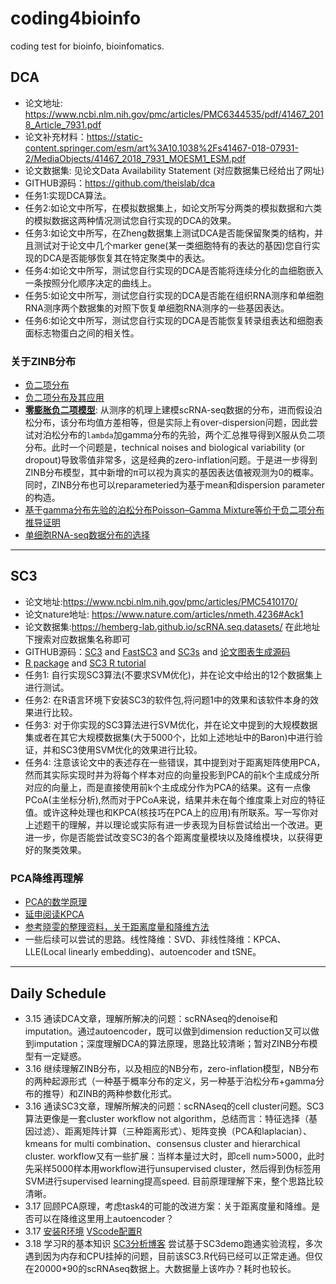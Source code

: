 # coding4bioinfo
coding test for bioinfo, bioinfomatics.

## DCA  
- 论文地址: https://www.ncbi.nlm.nih.gov/pmc/articles/PMC6344535/pdf/41467_2018_Article_7931.pdf
- 论文补充材料：https://static-content.springer.com/esm/art%3A10.1038%2Fs41467-018-07931-2/MediaObjects/41467_2018_7931_MOESM1_ESM.pdf
- 论文数据集: 见论文Data Availability Statement (对应数据集已经给出了网址)
- GITHUB源码：https://github.com/theislab/dca
- 任务1:实现DCA算法。
- 任务2:如论文中所写，在模拟数据集上，如论文所写分两类的模拟数据和六类的模拟数据这两种情况测试您自行实现的DCA的效果。
- 任务3:如论文中所写，在Zheng数据集上测试DCA是否能保留聚类的结构，并且测试对于论文中几个marker gene(某一类细胞特有的表达的基因)您自行实现的DCA是否能够恢复其在特定聚类中的表达。
- 任务4:如论文中所写，测试您自行实现的DCA是否能将连续分化的血细胞嵌入一条按照分化顺序决定的曲线上。
- 任务5:如论文中所写，测试您自行实现的DCA是否能在组织RNA测序和单细胞RNA测序两个数据集的对照下恢复单细胞RNA测序的一些基因表达。
- 任务6:如论文中所写，测试您自行实现的DCA是否能恢复转录组表达和细胞表面标志物蛋白之间的相关性。

### 关于ZINB分布
- [负二项分布](https://zh.wikipedia.org/wiki/%E8%B4%9F%E4%BA%8C%E9%A1%B9%E5%88%86%E5%B8%83)
- [负二项分布及其应用](https://zhuanlan.zhihu.com/p/111632687)
- [**零膨胀负二项模型**](https://www.jianshu.com/p/149ff509fe7f): 从测序的机理上建模scRNA-seq数据的分布，进而假设泊松分布，该分布均值方差相等，但是实际上有over-dispersion问题，因此尝试对泊松分布的`lambda`加gamma分布的先验，两个汇总推导得到X服从负二项分布。此时一个问题是，technical noises and biological variability (or dropout)导致零值非常多，这是经典的zero-inflation问题。于是进一步得到ZINB分布模型，其中新增的π可以视为真实的基因表达值被观测为0的概率。同时，ZINB分布也可以reparameteried为基于mean和dispersion parameter的构造。
- [基于gamma分布先验的泊松分布Poisson–Gamma Mixture等价于负二项分布推导证明](https://gregorygundersen.com/blog/2019/09/16/poisson-gamma-nb/)
- [单细胞RNA-seq数据分布的选择](https://zhuanlan.zhihu.com/p/95299303)
----------------------

## SC3  
- 论文地址:https://www.ncbi.nlm.nih.gov/pmc/articles/PMC5410170/
- 论文nature地址: https://www.nature.com/articles/nmeth.4236#Ack1
- 论文数据集:https://hemberg-lab.github.io/scRNA.seq.datasets/ 在此地址下搜索对应数据集名称即可
- GITHUB源码：[SC3](https://github.com/hemberg-lab/SC3) and [FastSC3](https://github.com/hemberg-lab/FastSC3) and [SC3s](https://github.com/hemberg-lab/sc3s) and [论文图表生成源码](https://github.com/hemberg-lab/SC3-paper-figures)
- [R package](http://bioconductor.org/packages/release/bioc/html/SC3.html) and [SC3 R tutorial](http://bioconductor.org/packages/release/bioc/vignettes/SC3/inst/doc/SC3.html)
- 任务1: 自行实现SC3算法(不要求SVM优化)，并在论文中给出的12个数据集上进行测试。
- 任务2: 在R语言环境下安装SC3的软件包,将问题1中的效果和该软件本身的效果进行比较。
- 任务3: 对于你实现的SC3算法进行SVM优化，并在论文中提到的大规模数据集或者在其它大规模数据集(大于5000个，比如上述地址中的Baron)中进行验证，并和SC3使用SVM优化的效果进行比较。
- 任务4: 注意该论文中的表述存在一些错误，其中提到对于距离矩阵使用PCA，然而其实际实现时并为将每个样本对应的向量投影到PCA的前k个主成成分所对应的向量上，而是直接使用前k个主成成分作为PCA的结果。这有一点像PCoA(主坐标分析),然而对于PCoA来说，结果并未在每个维度乘上对应的特征值。或许这种处理也和KPCA(核技巧在PCA上的应用)有所联系。写一写你对上述题干的理解，并以理论或实际有进一步表现为目标尝试给出一个改进。更进一步，你是否能尝试改变SC3的各个距离度量模块以及降维模块，以获得更好的聚类效果。

### PCA降维再理解
- [PCA的数学原理](http://blog.codinglabs.org/articles/pca-tutorial.html)
- [延申阅读KPCA](https://blog.csdn.net/lyn5284767/article/details/81509059)
- [参考晓雯的整理资料，关于距离度量和降维方法](https://github.com/sxwenny/job/blob/master/%E6%9C%BA%E5%99%A8%E5%AD%A6%E4%B9%A0.md)
- 一些后续可以尝试的思路。线性降维：SVD、非线性降维：KPCA、LLE(Local linearly embedding)、autoencoder and tSNE。

----------------------


## Daily Schedule
- 3.15 通读DCA文章，理解所解决的问题：scRNAseq的denoise和imputation。通过autoencoder，既可以做到dimension reduction又可以做到imputation；深度理解DCA的算法原理，思路比较清晰；暂对ZINB分布模型有一定疑惑。
- 3.16 继续理解ZINB分布，以及相应的NB分布，zero-inflation模型，NB分布的两种起源形式（一种基于概率分布的定义，另一种基于泊松分布+gamma分布的推导）和ZINB的两种参数化形式。
- 3.16 通读SC3文章，理解所解决的问题：scRNAseq的cell cluster问题。SC3算法更像是一套cluster workflow not algorithm，总结而言：特征选择（基因过滤）、距离矩阵计算（三种距离形式）、矩阵变换（PCA和laplacian）、kmeans for multi combination、consensus cluster and hierarchical cluster. workflow又有一些扩展：当样本量过大时，即cell num>5000，此时先采样5000样本用workflow进行unsupervised cluster，然后得到伪标签用SVM进行supervised learning提高speed. 目前原理理解下来，整个思路比较清晰。
- 3.17 回顾PCA原理，考虑task4的可能的改进方案：关于距离度量和降维。是否可以在降维这里用上autoencoder？
- 3.17 [安装R环境](https://blog.csdn.net/Joshua_HIT/article/details/73741139) [VScode配置R](https://blog.csdn.net/u011262253/article/details/113837720) 
- 3.18 学习R的基本知识 [SC3分析博客](http://t.zoukankan.com/leezx-p-10878506.html) 尝试基于SC3demo跑通实验流程，多次遇到因为内存和CPU挂掉的问题，目前该SC3.R代码已经可以正常走通。但仅在20000*90的scRNAseq数据上。大数据量上该咋办？耗时也较长。